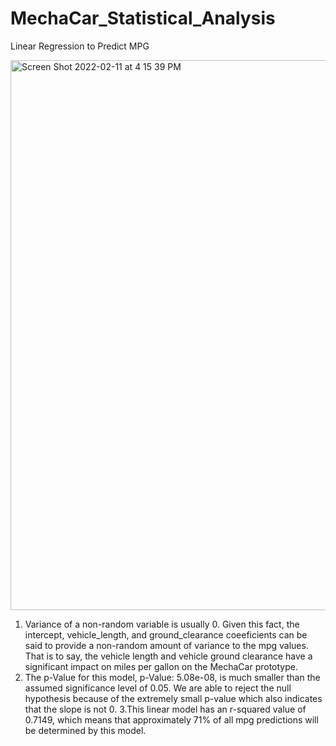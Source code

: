 # MechaCar_Statistical_Analysis

Linear Regression to Predict MPG

<img width="880" alt="Screen Shot 2022-02-11 at 4 15 39 PM" src="https://user-images.githubusercontent.com/75961057/153687440-029faea1-a333-46e8-8222-2bf93b3c7c87.png">

1. Variance of a non-random variable is usually 0. Given this fact, the intercept, vehicle_length, and ground_clearance coeeficients can be said to provide a non-random amount of variance to the mpg values. That is to say, the vehicle length and vehicle ground clearance have a significant impact on miles per gallon on the MechaCar prototype.
2. The p-Value for this model, p-Value: 5.08e-08, is much smaller than the assumed significance level of 0.05. We are able to reject the null hypothesis because of the extremely small p-value which also indicates that the slope is not 0. 
3.This linear model has an r-squared value of 0.7149, which means that approximately 71% of all mpg predictions will be determined by this model. 
